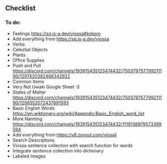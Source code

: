 ## Checklist

### To do:

- Feelings https://sq.is-a.dev/viossa#kokoro
- Add everything from https://sq.is-a.dev/viossa
- Verbs
- Celestial Objects
- Plants
- Office Supplies
- Push and Pull https://discord.com/channels/193915435123474432/750379757799211190/1297420382466342922
- Common Items
- Very Not Uwaki Google Sheet :3
- States of Matter https://discord.com/channels/193915435123474432/750379757799211190/1298552072437891093
- Basic English Words https://en.wiktionary.org/wiki/Appendix:Basic_English_word_list
- More Namting https://discord.com/channels/193915435123474432/1119138979573399594
- Add everything from https://v8.zsnout.com/vjosali
- Search Descriptions
- Viossa sentence collection with search function for words
- Integrate sentence collection into dictionary
- Labeled Images
